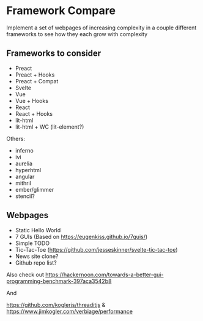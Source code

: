 # Framework Compare

Implement a set of webpages of increasing complexity in a couple different frameworks to see how they each grow with complexity

## Frameworks to consider

- Preact
- Preact + Hooks
- Preact + Compat
- Svelte
- Vue
- Vue + Hooks
- React
- React + Hooks
- lit-html
- lit-html + WC (lit-element?)

Others:

- inferno
- ivi
- aurelia
- hyperhtml
- angular
- mithril
- ember/glimmer
- stencil?

## Webpages

- Static Hello World
- 7 GUIs (Based on https://eugenkiss.github.io/7guis/)
- Simple TODO
- Tic-Tac-Toe (https://github.com/jesseskinner/svelte-tic-tac-toe)
- News site clone?
- Github repo list?

Also check out https://hackernoon.com/towards-a-better-gui-programming-benchmark-397aca3542b8

And

https://github.com/koglerjs/threaditjs & https://www.jimkogler.com/verbiage/performance
